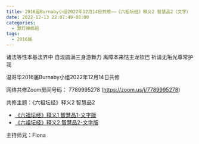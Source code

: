 ```yaml
---
title: 2016届Burnaby小组2022年12月14日共修——《六祖坛经》释义2 智慧品2（文字）
date: 2022-12-13 22:07:49-08:00
categories:
  - 慧灯禅修班
tags:
  - 2016届
---
```

诸法等性本基法界中 自现圆满三身游舞力 离障本来怙主龙钦巴 祈请无垢光尊常护我

温哥华2016届Burnaby小组2022年12月14日共修

网络共修Zoom房间号码： 7789995278 (<https://zoom.us/j/7789995278>)

共修主题：《六祖坛经》释义2 智慧品2

* [《六祖坛经》释义1 智慧品1-文字版](/f/up/六祖坛经（智慧品1）.docx)
* [《六祖坛经》释义2 智慧品2-文字版](//f/up/《六祖坛经》释义2智慧品2.docx)

主持师兄：Fiona
